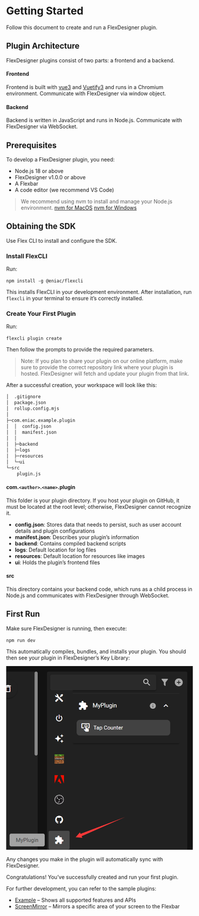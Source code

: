 # Getting Started

Follow this document to create and run a FlexDesigner plugin.

## Plugin Architecture

FlexDesigner plugins consist of two parts: a frontend and a backend.

#### Frontend

Frontend is built with [vue3](https://vuejs.org/) and [Vuetify3](https://vuetifyjs.com/en/) and runs in a Chromium environment. Communicate with FlexDesigner via window object.

#### Backend

Backend is written in JavaScript and runs in Node.js. Communicate with FlexDesigner via WebSocket.

## Prerequisites

To develop a FlexDesigner plugin, you need:

- Node.js 18 or above
- FlexDesigner v1.0.0 or above
- A Flexbar
- A code editor (we recommend VS Code)

> We recommend using nvm to install and manage your Node.js environment.
> [nvm for MacOS](https://github.com/nvm-sh/nvm?tab=readme-ov-file#installing-and-updating)
> [nvm for Windows](https://github.com/coreybutler/nvm-windows/releases)

## Obtaining the SDK

Use Flex CLI to install and configure the SDK.

### Install FlexCLI

Run:

`npm install -g @eniac/flexcli`

This installs FlexCLI in your development environment. After installation, run `flexcli` in your terminal to ensure it’s correctly installed.

### Create Your First Plugin

Run:

`flexcli plugin create`

Then follow the prompts to provide the required parameters.

> Note: If you plan to share your plugin on our online platform, make sure to provide the correct repository link where your plugin is hosted. FlexDesigner will fetch and update your plugin from that link.

After a successful creation, your workspace will look like this:

```
│  .gitignore
│  package.json
│  rollup.config.mjs
│  
├─com.eniac.example.plugin
│  │  config.json
│  │  manifest.json
│  │  
│  ├─backend
│  ├─logs
│  ├─resources
│  └─ui
└─src
    plugin.js
```

#### com.`<author>`.`<name>`.plugin

This folder is your plugin directory. If you host your plugin on GitHub, it must be located at the root level; otherwise, FlexDesigner cannot recognize it.

- **config.json**: Stores data that needs to persist, such as user account details and plugin configurations
- **manifest.json**: Describes your plugin’s information
- **backend**: Contains compiled backend scripts
- **logs**: Default location for log files
- **resources**: Default location for resources like images
- **ui**: Holds the plugin’s frontend files

#### src

This directory contains your backend code, which runs as a child process in Node.js and communicates with FlexDesigner through WebSocket.

## First Run

Make sure FlexDesigner is running, then execute:

`npm run dev`

This automatically compiles, bundles, and installs your plugin. You should then see your plugin in FlexDesigner’s Key Library:

![1742308777216](image/getting_started/1742308777216.png)

Any changes you make in the plugin will automatically sync with FlexDesigner.

Congratulations! You’ve successfully created and run your first plugin.

For further development, you can refer to the sample plugins:

- [Example](https://github.com/ENIAC-Tech/Plugin-Example) – Shows all supported features and APIs
- [ScreenMirror](https://github.com/ENIAC-Tech/Plugin-ScreenMirror) – Mirrors a specific area of your screen to the Flexbar
